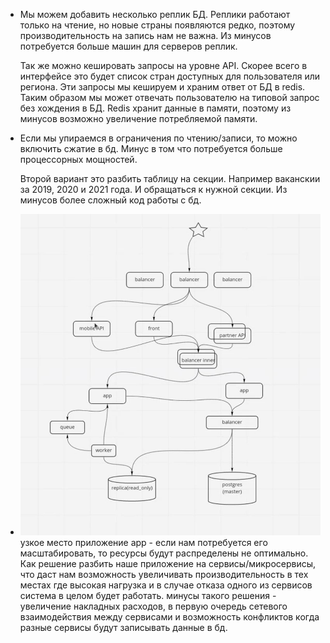 * Мы можем добавить несколько реплик БД. Реплики работают только на чтение, но новые страны появляются редко, поэтому производительность на запись нам не важна. Из минусов потребуется больше машин для серверов реплик.
   
   Так же можно кешировать запросы на уровне API. Скорее всего в интерфейсе это будет список стран доступных для пользователя или региона. Эти запросы мы кешируем и храним ответ от БД в redis. Таким образом мы может отвечать пользователю на типовой запрос без хождения в БД. Redis хранит данные в памяти, поэтому из минусов возможно увеличение потребляемой памяти.
   
* Если мы упираемся в ограничения по чтению/записи, то можно включить сжатие в бд. Минус в том что потребуется больше процессорных мощностей.
   
   Второй вариант это разбить таблицу на секции. Например ваканскии за 2019, 2020 и 2021 года. И обращаться к нужной секции. Из минусов более сложный код работы с бд.
   
*  ![schema](schema.jpg "Schema")
   узкое место приложение app - если нам потребуется его масштабировать, то ресурсы будут распределены не оптимально. Как решение разбить наше приложение на сервисы/микросервисы, что даст нам возможность увеличивать производительность в тех местах где высокая нагрузка и в случае отказа одного из сервисов система в целом будет работать. 
   минусы такого решения - увеличение накладных расходов, в первую очередь сетевого взаимодействия между сервисами и возможность конфликтов когда разные сервисы будут записывать данные в бд.
